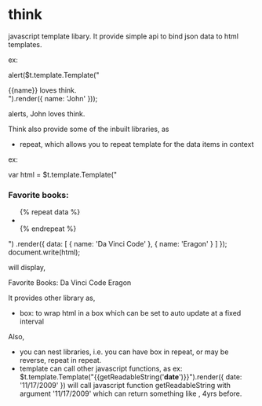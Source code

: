 think
=====

javascript template libary. It provide simple api to bind json data to html templates.

ex: 

  alert($t.template.Template("<div>{{name}} loves think.</div>").render({ name: 'John' }));
  
alerts, John loves think.

Think also provide some of the inbuilt libraries, as

- repeat, which allows you to repeat template for the data items in context

ex: 

  var html = $t.template.Template("<h3>Favorite books: </h3><ul>{% repeat data %}<li></li>{% endrepeat %}</ul>")
                .render({
                  data: [
                    { name: 'Da Vinci Code' },
                    { name: 'Eragon' }
                  ]
                });
  document.write(html);

will display,

  Favorite Books:
    Da Vinci Code
    Eragon
    
It provides other library as,
- box: to wrap html in a box which can be set to auto update at a fixed interval

Also,
- you can nest libraries, i.e. you can have box in repeat, or may be reverse, repeat in  repeat.
- template can call other javascript functions, as
    ex: $t.template.Template("{{getReadableString('__date__')}}").render({ date: '11/17/2009' })
        will call javascript function getReadableString with argument '11/17/2009' which can return something like
        , 4yrs before.
